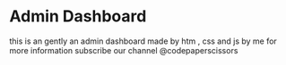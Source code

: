 # Admin Dashboard
 this is an gently an admin dashboard made by htm , css and js by me for more information subscribe our channel @codepaperscissors 
